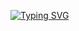 [![Typing SVG](https://readme-typing-svg.demolab.com/?lines=Juan+José+Hristov+Trinidiad;Venirze+pa+la+playaa;Bitchless+forever)](https://git.io/typing-svg)
